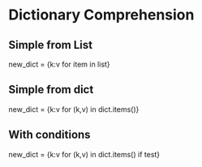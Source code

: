 # Dictionary Comprehension

## Simple from List
new_dict = {k:v for item in list}

## Simple from dict
new_dict = {k:v for (k,v) in dict.items()}

## With conditions
new_dict = {k:v for (k,v) in dict.items() if test}
